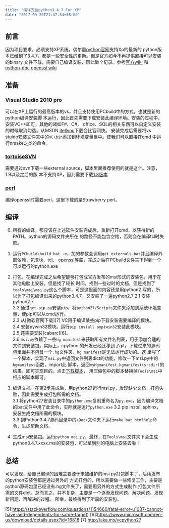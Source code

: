 ```yaml
---
title: "编译安装python3.4.7 For XP"
date: "2017-09-20T21:47:34+08:00"
---
```


## 前言
因为项目要求，必须支持XP系统。偶尔翻[python官网](https://www.python.org)支持Xp的最新的
python版本已经到了3.4.7，都是一些安全性的更新。但是官方如今不再提供直接可以安装的binary
文件下载，需要自己编译安装，因此做个记录。参考[官方wiki](https://wiki.python.org/moin/VS2010)
和[python-doc](https://docs.python.org/devguide/setup.html#windows-compiling)
[openssl wiki](https://wiki.openssl.org/index.php/Compilation_and_Installation)

<!--more-->
## 准备
### Visual Studio 2010 pro
可以在XP上运行的最高版本的vs，并且支持使用PCbuild中的方式，也就是新的python编译安装脚
本运行，因此首先需要下载安装此编译环境。安装的过程中，安装VC++即可，其他的诸如F#、C#、
office、SQL的相关东西可以自定义安装的时候取消勾选。从MSDN [itellyou](2)下载会比官网快。
安装完成后需要将vs stuido安装文件夹中的`VC\bin`添加到环境变量当中。使我们可以直接在cmd
中运行nmake之类的命令。

### [tortoiseSVN][1]
需要通过svn下载一些external source，脚本里面推荐使用的就是这个。注意，1.9以及之后的版
本不支持XP，因此需要下载[1.8版本][3]

### [perl][4]      

编译openssl时需要perl，这里下载的是Strawberry perl。

## 编译
0. 所有的编译，都应该在上述软件安装完成后，重新打开cmd，以获得新的PATH。python的源码文件夹所在
的路径不能包含空格，否则会在编译tcl时失败。
1. 运行`PCbuild\build.bat -e`，加的参数会调用`get_externals.bat`并且编译外部依赖，包含tk、tcl、
openssl等库，完成之后在PCbuild文件夹下得到一个可以运行的python.exe
2. 打包，在编译完成之后希望能够打包成官方发布的msi形式的安装包，用于在其他电脑上安装。但是找了较长
时间，找到一些过时的文档，但是找到了`tools\msi\msi.py`这么个脚本，可是这里面的内容还是用python2
写的，所以为了打包编译出来的python3.4.7，又安装了一遍python2.7
  2.1 安装python2.7   
  2.2 通过`get-pip.py`安装`pip`，将`python27/Scripts`文件夹添加到系统环境变量，使pip可以从cmd运行。   
  2.3 从[微软官网下载][7] VC用于编译某些pip下载安装需要编译的模块。   
  2.4 安装pywin32模块。运行`pip install pypiwin32`安装此模块。   
  2.5 还需要安装[cabarc][6]。  
  2.6 `msi.py`依赖了一些`hg manifest`来获取所有文件名列表，用于添加合适的文件到安装包。实际上，cpython
  的开发已经迁移到了git，下载过来的源码包里面并不包含一个`.hg`文件夹，`hg manifest`是无法运行成功的。这
  里写了一个脚本，实现了`msi.py`中返回文件列表dict的功能，修改一下msi.py中的`hgmanifest`函数，import此
  脚本，返回`myHgmanifest.hgmanifest(srcdir)`的结果，即可实现目的。点击[下载脚本](/uploads/myHgmanifest.zip)，
  用压缩包中的脚本替换掉`Tools\msi`中相应的脚本即可。

3. 编译文档。在第2步完成后，用python27运行msi.py，发现缺少文档，打包失败，因此需要生成打包所需的文档。   
   3.1 将python27安装目录中的`python.exe`复制重命名为`py.exe`，因为编译文档的bat文件中用了此命令，实际就是运行`python.exe`
   3.2 pip install sphinx，安装生成文档所需的模块。   
   3.3 到Python3.4.7源码目录中的`\Doc\`文件夹下运行`make.bat htmlhelp`命令，生成帮助文档。   

4. 生成msi安装包。运行`python msi.py`，最终，在`Tools\msi`文件夹下会生成python3.4.7.xxxx.msi的安装包，可以拿到别的电脑上安装去啦！

## 总结
可以发现，给自己编译的困难主要源于未被维护的msi.py打包脚本了，后续发布的python安装包都是通过另外的
方式打包的，所以需要做一些修复工作，主要是python源码包里已经没有.hg文件夹了，需要用另外的方式生成制作
打包文件所需的文件dict。总而言之，并不复杂，主要是一个逐渐发现问题、解决问题、发现新问题、再解决的过程。
所幸，最终得到了所需的安装包。

[1]:https://www.tortoisesvn.net/downloads.html
[2]:https://msdn.itellyou.cn
[3]:https://sourceforge.net/projects/tortoisesvn/files/1.8.12/Application/
[4]:http://strawberryperl.com/
[5]:https://stackoverflow.com/questions/1154660/fatal-error-u1087-cannot-have-and-dependents-for-same-target)
[6]:https://www.microsoft.com/en-us/download/details.aspx?id=16818
[7]:http://aka.ms/vcpython27
